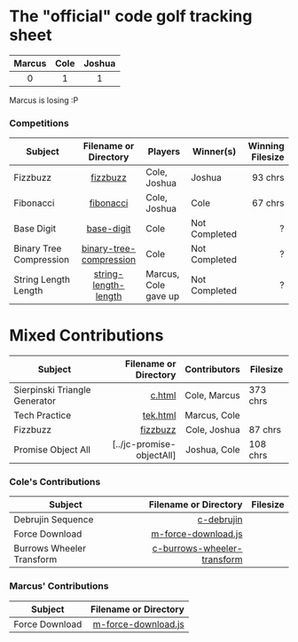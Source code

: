 # The "official" code golf tracking sheet
| Marcus | Cole | Joshua |
| :---: | :---: | :---: |
| 0 | 1 | 1 |

Marcus is losing :P

### Competitions
| Subject | Filename or Directory | Players | Winner(s) | Winning Filesize
| --- | :---: | --- | --- | ---: |
| Fizzbuzz | [fizzbuzz](./fizzbuzz) | Cole, Joshua | Joshua | 93 chrs |
| Fibonacci | [fibonacci](./fibonacci) | Cole, Joshua | Cole | 67 chrs |
| Base Digit | [base-digit](./base-digit) | Cole | Not Completed | ? |
| Binary Tree Compression | [binary-tree-compression](./binary-tree-compression) | Cole | Not Completed | ? |
| String Length Length | [string-length-length](./string-length-length) | Marcus, Cole gave up | Not Completed | ? |

# Mixed Contributions
| Subject | Filename or Directory | Contributors | Filesize |
| --- | ---: | ---: | --- |
| Sierpinski Triangle Generator | [c.html](../c.html) | Cole, Marcus | 373 chrs |
| Tech Practice | [tek.html](../tek.html) | Marcus, Cole |
| Fizzbuzz | [fizzbuzz](../fizzbuzz) | Cole, Joshua | 87 chrs |
| Promise Object All | [../jc-promise-objectAll] | Joshua, Cole | 108 chrs |

### Cole's Contributions
| Subject | Filename or Directory | Filesize |
| --- | ---: | ---: |
| Debrujin Sequence | [c-debrujin](../c-debrujin) |
| Force Download | [m-force-download.js](../m-force-download.js) |
| Burrows Wheeler Transform | [c-burrows-wheeler-transform](../c-burrows-wheeler-transform) |

### Marcus' Contributions
| Subject | Filename or Directory |
| --- | ---: |
| Force Download | [m-force-download.js](../m-force-download.js) |
